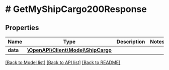 # # GetMyShipCargo200Response

## Properties

Name | Type | Description | Notes
------------ | ------------- | ------------- | -------------
**data** | [**\OpenAPI\Client\Model\ShipCargo**](ShipCargo.md) |  |

[[Back to Model list]](../../README.md#models) [[Back to API list]](../../README.md#endpoints) [[Back to README]](../../README.md)
